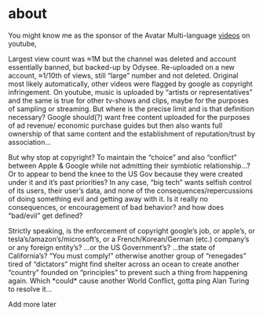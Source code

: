 # about

You might know me as the sponsor of the Avatar Multi-language [videos](https://youtu.be/3keuulF_ihw) on youtube, 

Largest view count was ≈1M but the channel was deleted and account essentially banned, but backed-up by Odysee. Re-uploaded on a new account, ≈1/10th of views, still “large” number and not deleted. Original most likely automatically, other videos were flagged by google as copyright infringement. On youtube, music is uploaded by “artists or representatives” and the same is true for other tv-shows and clips, maybe for the purposes of sampling or streaming. But where is the precise limit and is that definition necessary? Google should(?) want free content uploaded for the purposes of ad revenue/ economic purchase guides but then also wants full ownership of that same content and the establishment of reputation/trust by association... 

But why stop at copyright? To maintain the “choice” and also “conflict” between Apple & Google while not admitting their symbiotic relationship...? Or to appear to bend the knee to the US Gov because they were created under it and it’s past priorities? In any case, “big tech” wants selfish control of its users, their user’s data, and none of the consequences/repercussions of doing something evil and getting away with it. Is it really no consequences, or encouragement of bad behavior? and how does “bad/evil” get defined? 

Strictly speaking, is the enforcement of copyright google’s job, or apple’s, or tesla’s/amazon’s/microsoft’s, or a French/Korean/German (etc.) company’s or any foreign entity’s? ...or the US Government’s? ...the state of California’s? “You must comply!” otherwise another group of “renegades” tired of “dictators” might find shelter across an ocean to create another “country” founded on “principles” to prevent such a thing from happening again. Which \*could\* cause another World Conflict, gotta ping Alan Turing to resolve it…


Add more later
